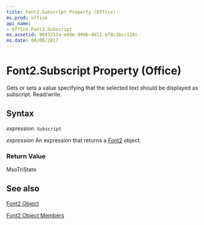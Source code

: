 ```yaml
---
title: Font2.Subscript Property (Office)
ms.prod: office
api_name:
- Office.Font2.Subscript
ms.assetid: 904325fa-e08e-999b-dd11-ef8c3bcc124c
ms.date: 06/08/2017
---
```



# Font2.Subscript Property (Office)

Gets or sets a value specifying that the selected text should be displayed as subscript. Read/write.


## Syntax

 _expression_. `Subscript`

 _expression_ An expression that returns a [Font2](./Office.Font2.md) object.


### Return Value

MsoTriState


## See also


[Font2 Object](Office.Font2.md)



[Font2 Object Members](./overview/font2-members-office.md)

